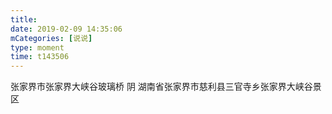 ```yaml
---
title: 
date: 2019-02-09 14:35:06
mCategories: [说说]
type: moment
time: t143506
---
```


<div id="pics-20190209143506"></div>

<script src="/lib/moment/pics.js"></script>
<script>
var data = [
    {"link": "2019-02-09_000000.jpeg", "type": "shuoshuo"},
    {"link": "2019-02-09_000001.jpeg", "type": "shuoshuo"},
    {"link": "2019-02-09_000002.jpeg", "type": "shuoshuo"},
    {"link": "2019-02-09_000003.jpeg", "type": "shuoshuo"}
];
picsRender(data, "pics-20190209143506");
</script>

张家界市张家界大峡谷玻璃桥 阴
湖南省张家界市慈利县三官寺乡张家界大峡谷景区
